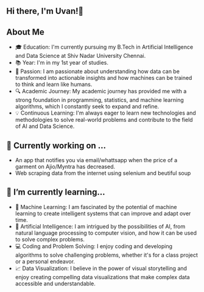 ## Hi there, I'm Uvan!👋

<!--
**YungSunUN/YungSunUN** is a ✨ _special_ ✨ repository because its `README.md` (this file) appears on your GitHub profile.
-->
## About Me
- 🎓 Education: I'm currently pursuing my B.Tech in Artificial Intelligence and Data Science at Shiv Nadar University Chennai.
- 📚 Year: I'm in my 1st year of studies.
- 🧠 Passion: I am passionate about understanding how data can be transformed into actionable insights and how machines can be trained to think and learn like humans.
- 🔍 Academic Journey: My academic journey has provided me with a strong foundation in programming, statistics, and machine learning algorithms, which I constantly seek to expand and refine.
- 💡 Continuous Learning: I'm always eager to learn new technologies and methodologies to solve real-world problems and contribute to the field of AI and Data Science.

  
## **🔭 Currently working on ...**

- An app that notifies you via email/whattsapp when the price of a garment on Ajio/Myntra has decreased.
- Web scraping data from the internet using selenium and beutiful soup

  
## **🌱 I’m currently learning...**

-	🤖 Machine Learning: I am fascinated by the potential of machine learning to create intelligent systems that can improve and adapt over time.
-	🧠 Artificial Intelligence: I am intrigued by the possibilities of AI, from natural language processing to computer vision, and how it can be used to solve complex problems.
-	💻 Coding and Problem Solving: I enjoy coding and developing algorithms to solve challenging problems, whether it's for a class project or a personal endeavor.
-	📈 Data Visualization: I believe in the power of visual storytelling and enjoy creating compelling data visualizations that make complex data accessible and understandable.
